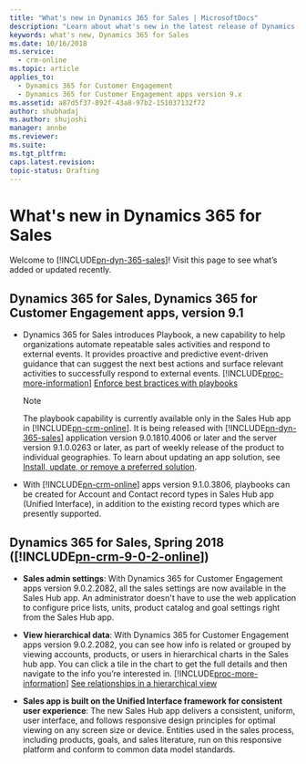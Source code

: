 ```yaml
---
title: "What's new in Dynamics 365 for Sales | MicrosoftDocs"
description: "Learn about what's new in the latest release of Dynamics 365 for Sales."
keywords: what's new, Dynamics 365 for Sales
ms.date: 10/16/2018
ms.service:
  - crm-online
ms.topic: article
applies_to:
  - Dynamics 365 for Customer Engagement
  - Dynamics 365 for Customer Engagement apps version 9.x
ms.assetid: a87d5f37-892f-43a8-97b2-151037132f72
author: shubhadaj
ms.author: shujoshi
manager: annbe
ms.reviewer: 
ms.suite: 
ms.tgt_pltfrm: 
caps.latest.revision: 
topic-status: Drafting
---
```


# What's new in Dynamics 365 for Sales

Welcome to [!INCLUDE[pn-dyn-365-sales](../includes/pn-dyn-365-sales.md)]! Visit this page to see what’s added or updated recently. 

## Dynamics 365 for Sales, Dynamics 365 for Customer Engagement apps, version 9.1

-  Dynamics 365 for Sales introduces Playbook, a new capability to help organizations automate repeatable sales activities and respond to external events. It provides proactive and predictive event-driven guidance that can suggest the next best actions and surface relevant activities to successfully respond to external events. [!INCLUDE[proc-more-information](../includes/proc-more-information.md)] [Enforce best bractices with playbooks](enforce-best-practices-playbooks.md)

   > [!NOTE]
   > The playbook capability is currently available only in the Sales Hub app in [!INCLUDE[pn-crm-online](../includes/pn-crm-online.md)]. It is being released with [!INCLUDE[pn-dyn-365-sales](../includes/pn-dyn-365-sales.md)] application version 9.0.1810.4006 or later and the server version 9.1.0.0263 or later, as part of weekly release of the product to individual geographies. 
   > To learn about updating an app solution, see [Install, update, or remove a preferred solution](../admin/install-remove-preferred-solution.md). 

- With [!INCLUDE[pn-crm-online](../includes/pn-crm-online.md)] apps version 9.1.0.3806, playbooks can be created for Account and Contact record types in Sales Hub app (Unified Interface), in addition to the existing record types which are presently supported.


## Dynamics 365 for Sales, Spring 2018 ([!INCLUDE[pn-crm-9-0-2-online](../includes/pn-crm-9-0-2-online.md)])

-  **Sales admin settings**: With Dynamics 365 for Customer Engagement apps version 9.0.2.2082, all the sales settings are now available in the Sales Hub app. An administrator doesn't have to use the web application to configure price lists, units, product catalog and goal settings right from the Sales Hub app. 

-  **View hierarchical data**: With Dynamics 365 for Customer Engagement apps version 9.0.2.2082, you can see how info is related or grouped by viewing accounts, products, or users in hierarchical charts in the Sales hub app. You can click a tile in the chart to get the full details and then navigate to the info you’re interested in. [!INCLUDE[proc-more-information](../includes/proc-more-information.md)] [See relationships in a hierarchical view](../basics/hierarchical-relationship.md)

-  **Sales app is built on the Unified Interface framework for consistent user experience**: The new Sales Hub app delivers a consistent, uniform, user interface, and follows responsive design principles for optimal viewing on any screen size or device. Entities used in the sales process, including products, goals, and sales literature, run on this responsive platform and conform to common data model standards. 